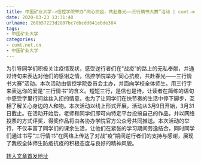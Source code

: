 ```yaml
---
title: 中国矿业大学->信控学院举办“同心抗疫，共赴春光——三行情书大赛”活动 | cumt.net.cn
date: 2020-03-23 13:31:48
urlname: 260b57223d2807bc7dbcdd641e0de304
tags: 
- 中国矿业大学
categories:
- cumt.net.cn
- 中国矿业大学
---
```

为引导同学们积极关注疫情现状，感受逆行者们在“战疫”的路上的无私奉献，并通过诗句来表达对他们的感谢之情，信控学院举办“同心抗疫，共赴春光——三行情书大赛”活动。本次活动由信控学院委员会主办，并面向学校全体师生。用三行字来表达你的爱是“三行情书”的含义。短短三行，是信也是诗，让读者在简练的语句中感受字里行间丝丝入扣的情意，也为了让同学们在快节奏的生活中停下脚步，互相了解关心身边的人和物。本次活动以线上形式开展，活动从3月9日开始，3月31日截止。在活动开始后，老师和同学们即可向特定平台投搞自己的作品，并以网络投票的方式评奖，得奖作品将由各协办学院官方公众号共同推送。本次活动的举行，不仅丰富了同学们的课余生活，让他们在紧张的学习期间劳逸结合，同时同学们通过书写“三行情书”在网络上传达了对战“疫”期间逆行者们的支持与感谢，展现了我校全体师生防疫抗疫的积极态度与良好的精神风貌。



[转入文章首发地址](http://xwzx.cumt.edu.cn/90/25/c523a561189/page.htm)